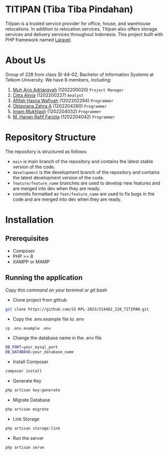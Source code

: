 # TITIPAN (Tiba Tiba Pindahan)

Titipan is a trusted service provider for office, house, and warehouse relocations. In addition to relocation services, Titipan also offers storage services and delivery services throughout Indonesia. This project built with PHP framework named [Laravel](https://laravel.com/).

# About Us
Group of 228 from class SI-44-02, Bachelor of Information Systems at Telkom University. We have 6 members, including:

1. [Muh Ario Adriansyah](https://www.instagram.com/madrioo_/) (1202200020) ``Project Manager``
2. [Citra Alivia](https://www.instagram.com/Cttraaaaa/) (1202200227) ``Analyst``
3. [Afifah Hasna Wafiyah](https://www.instagram.com/afiffaaah/) (1202202294) ``Programmer`` 
4. [Oktaviana Zahra A](https://www.instagram.com/okktavi/) (1202204260) ``Programmer``
5. [Imam Mukhlash](https://www.instagram.com/nierimam/) (1202204032) ``Programmer``
6. [M. Hanan Rafif Farizta](https://www.instagram.com/hananfarizta/) (1202204042) ``Programmer`` 


# Repository Structure

The repository is structured as follows:

-   `main` is main branch of the repository and contains the latest stable version of the code.
-   `development` is the development branch of the repository and contains the latest development version of the code.
-   `feature/feature_name` branches are used to develop new features and are merged into dev when they are ready.
-   commits formatted as `feat/feature_name` are used to fix bugs in the code and are merged into dev when they are ready.

# Installation
## Prerequisites
- Composer
- PHP >= 8
- XAMPP or MAMP

## Running the application
*Copy this command on your terminal or git bash*

- Clone project from github

```bash
git clone https://github.com/SI-RPL-2023/SI4402_228_TITIPAN.git 
```

- Copy the .env.example file to .env

```bash
cp .env.example .env
```

- Change the database name in the .env file

```bash
DB_PORT=your_mysql_port
DB_DATABASE=your_database_name
```

- Install Composer

```bash
composer install
```

- Generate Key

```bash
php artisan key:generate
```

- Migrate Database

```bash
php artisan migrate
```

- Link Storage

```bash
php artisan storage:link
```

- Run the server

```bash
php artisan serve
```
